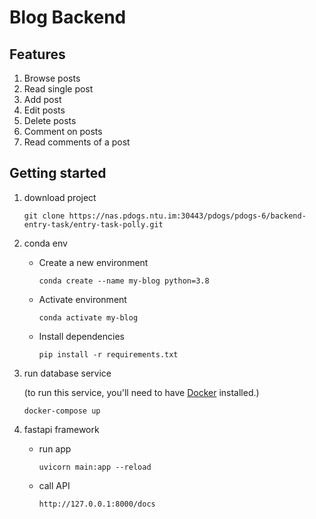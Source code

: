 # Blog Backend


## Features
1. Browse posts
2. Read single post
3. Add post
4. Edit posts
5. Delete posts
6. Comment on posts
7. Read comments of a post

## Getting started

1. download project
   ```
   git clone https://nas.pdogs.ntu.im:30443/pdogs/pdogs-6/backend-entry-task/entry-task-polly.git
   ```
   
2. conda env
    - Create a new environment
        ```
        conda create --name my-blog python=3.8
        ```
    - Activate environment
        ```
        conda activate my-blog
        ```
    - Install dependencies
        ```
        pip install -r requirements.txt
        ```
3. run database service
   
   (to run this service, you'll need to have [Docker](https://docs.docker.com/get-docker/) installed.)
   ```
   docker-compose up 
   ```
      
4. fastapi framework
    - run app
        ```
        uvicorn main:app --reload
        ```
    - call API 
        ```
        http://127.0.0.1:8000/docs
        ```







